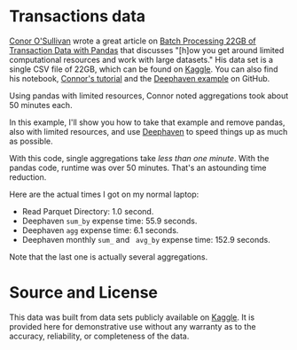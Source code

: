 # Transactions data

 [Conor O'Sullivan](https://conorosullyds.medium.com/) wrote a great article on [Batch Processing 22GB of Transaction Data with Pandas](https://towardsdatascience.com/batch-processing-22gb-of-transaction-data-with-pandas-c6267e65ff36) that discusses "[h]ow you get around limited computational resources and work with large datasets." His data set is a single CSV file of 22GB, which can be found  on [Kaggle](https://www.kaggle.com/conorsully1/simulated-transactions). You can also find his notebook, [Connor's tutorial](https://github.com/conorosully/medium-articles/blob/master/src/batch_processing.ipynb) and the [Deephaven example](https://github.com/deephaven-examples/processing-large-csv-data) on GitHub.

Using pandas with limited resources, Connor noted aggregations took about 50 minutes each.  

In this example, I'll show you how to take that example and remove pandas, also with limited resources, and use [Deephaven](https://deephaven.io/) to speed things up as much as possible.

With this code, single aggregations take _less than one minute_. With the pandas code, runtime was over 50 minutes. That's an astounding time reduction.

Here are the actual times I got on my normal laptop:

- Read Parquet Directory:  1.0 second.
- Deephaven `sum_by` expense time: 55.9 seconds.
- Deephaven `agg` expense time: 6.1 seconds.
- Deephaven monthly `sum_`  and ` avg_by` expense time: 152.9 seconds.

Note that the last one is actually several aggregations.


# Source and License

This data was built from data sets publicly available on [Kaggle](https://www.kaggle.com/conorsully1/simulated-transactions). It is provided here for demonstrative use without any warranty as to the accuracy, reliability, or completeness of the data.
